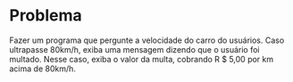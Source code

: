 
# Problema
Fazer um programa que pergunte a velocidade do carro do usuários. Caso ultrapasse 80km/h, exiba uma mensagem
dizendo que o usuário foi multado. Nesse caso, exiba o valor da multa, cobrando R $ 5,00 por km acima de 80km/h.
